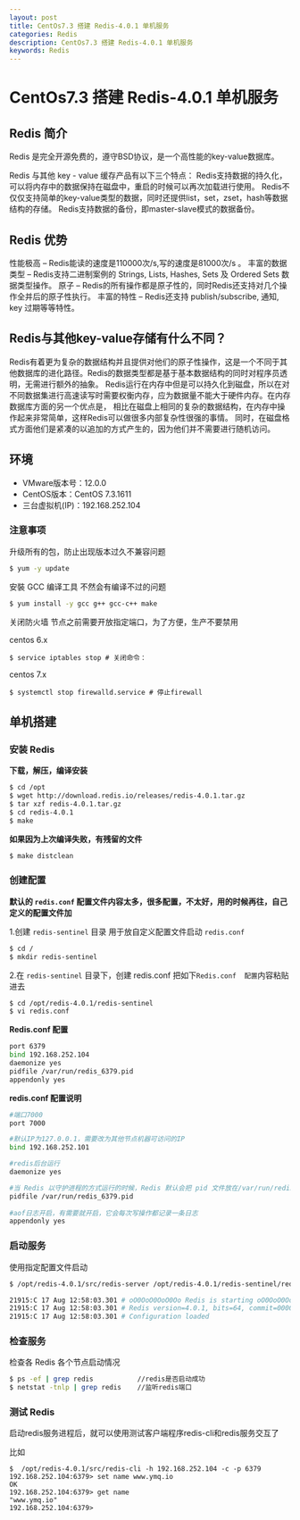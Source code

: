```yaml
---
layout: post
title: CentOs7.3 搭建 Redis-4.0.1 单机服务
categories: Redis
description: CentOs7.3 搭建 Redis-4.0.1 单机服务
keywords: Redis
---
```


# CentOs7.3 搭建 Redis-4.0.1 单机服务

## Redis 简介

Redis 是完全开源免费的，遵守BSD协议，是一个高性能的key-value数据库。

Redis 与其他 key - value 缓存产品有以下三个特点：
Redis支持数据的持久化，可以将内存中的数据保持在磁盘中，重启的时候可以再次加载进行使用。
Redis不仅仅支持简单的key-value类型的数据，同时还提供list，set，zset，hash等数据结构的存储。
Redis支持数据的备份，即master-slave模式的数据备份。


## Redis 优势

性能极高 – Redis能读的速度是110000次/s,写的速度是81000次/s 。
丰富的数据类型 – Redis支持二进制案例的 Strings, Lists, Hashes, Sets 及 Ordered Sets 数据类型操作。
原子 – Redis的所有操作都是原子性的，同时Redis还支持对几个操作全并后的原子性执行。
丰富的特性 – Redis还支持 publish/subscribe, 通知, key 过期等等特性。

## Redis与其他key-value存储有什么不同？

Redis有着更为复杂的数据结构并且提供对他们的原子性操作，这是一个不同于其他数据库的进化路径。Redis的数据类型都是基于基本数据结构的同时对程序员透明，无需进行额外的抽象。
Redis运行在内存中但是可以持久化到磁盘，所以在对不同数据集进行高速读写时需要权衡内存，应为数据量不能大于硬件内存。在内存数据库方面的另一个优点是， 相比在磁盘上相同的复杂的数据结构，在内存中操作起来非常简单，这样Redis可以做很多内部复杂性很强的事情。 同时，在磁盘格式方面他们是紧凑的以追加的方式产生的，因为他们并不需要进行随机访问。

## 环境

 - VMware版本号：12.0.0
 - CentOS版本：CentOS 7.3.1611
 - 三台虚拟机(IP)：192.168.252.104

### 注意事项

 
升级所有的包，防止出现版本过久不兼容问题

```sh
$ yum -y update
```

安裝 GCC 编译工具 不然会有编译不过的问题

```sh
$ yum install -y gcc g++ gcc-c++ make
```

关闭防火墙 节点之前需要开放指定端口，为了方便，生产不要禁用

centos 6.x

```
$ service iptables stop # 关闭命令：
```

centos 7.x
```
$ systemctl stop firewalld.service # 停止firewall
```

## 单机搭建

### 安装 Redis

**下载，解压，编译安装**

```sh
$ cd /opt
$ wget http://download.redis.io/releases/redis-4.0.1.tar.gz
$ tar xzf redis-4.0.1.tar.gz
$ cd redis-4.0.1
$ make
```

**如果因为上次编译失败，有残留的文件**
 
```sh
$ make distclean
```

### 创建配置

**默认的 `redis.conf` 配置文件内容太多，很多配置，不太好，用的时候再往，自己定义的配置文件加**

 1.创建 `redis-sentinel` 目录 用于放自定义配置文件启动 `redis.conf`

```sh
$ cd /
$ mkdir redis-sentinel
```

 2.在 `redis-sentinel` 目录下，创建 redis.conf  把如下`Redis.conf  配置`内容粘贴进去


```sh
$ cd /opt/redis-4.0.1/redis-sentinel
$ vi redis.conf

```

**Redis.conf 配置**

```sh
port 6379
bind 192.168.252.104
daemonize yes
pidfile /var/run/redis_6379.pid
appendonly yes
```

**redis.conf 配置说明**

```sh
#端口7000
port 7000

#默认IP为127.0.0.1，需要改为其他节点机器可访问的IP
bind 192.168.252.101

#redis后台运行
daemonize yes 

#当 Redis 以守护进程的方式运行的时候，Redis 默认会把 pid 文件放在/var/run/redis_6379.pid
pidfile /var/run/redis_6379.pid
        
#aof日志开启，有需要就开启，它会每次写操作都记录一条日志
appendonly yes
```


### 启动服务

使用指定配置文件启动

```sh
$ /opt/redis-4.0.1/src/redis-server /opt/redis-4.0.1/redis-sentinel/redis.conf
```

```sh
21915:C 17 Aug 12:58:03.301 # oO0OoO0OoO0Oo Redis is starting oO0OoO0OoO0Oo
21915:C 17 Aug 12:58:03.301 # Redis version=4.0.1, bits=64, commit=00000000, modified=0, pid=21915, just started
21915:C 17 Aug 12:58:03.301 # Configuration loaded
```
### 检查服务

检查各 Redis 各个节点启动情况
 
```sh
$ ps -ef | grep redis           //redis是否启动成功
$ netstat -tnlp | grep redis    //监听redis端口
```

### 测试 Redis

启动redis服务进程后，就可以使用测试客户端程序redis-cli和redis服务交互了

比如

```
$  /opt/redis-4.0.1/src/redis-cli -h 192.168.252.104 -c -p 6379
192.168.252.104:6379> set name www.ymq.io
OK
192.168.252.104:6379> get name
"www.ymq.io"
192.168.252.104:6379> 
```

